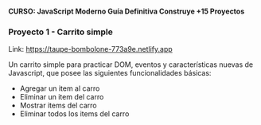 #### CURSO: JavaScript Moderno Guía Definitiva Construye +15 Proyectos

### Proyecto 1 - Carrito simple

Link: https://taupe-bombolone-773a9e.netlify.app

Un carrito simple para practicar DOM, eventos y características nuevas de Javascript, que posee las siguientes funcionalidades básicas:
- Agregar un item al carro
- Eliminar un item del carro
- Mostrar items del carro
- Eliminar todos los items del carro

